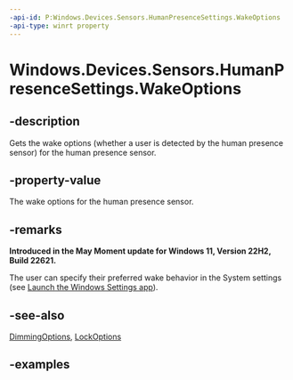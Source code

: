 ```yaml
---
-api-id: P:Windows.Devices.Sensors.HumanPresenceSettings.WakeOptions
-api-type: winrt property
---
```


# Windows.Devices.Sensors.HumanPresenceSettings.WakeOptions

<!--
public Windows.Devices.Sensors.WakeOnApproachOptions WakeOptions { get; }
-->

## -description

Gets the wake options (whether a user is detected by the human presence sensor) for the human presence sensor.

## -property-value

The wake options for the human presence sensor.

## -remarks

**Introduced in the May Moment update for Windows 11, Version 22H2, Build 22621.**

The user can specify their preferred wake behavior in the System settings (see [Launch the Windows Settings app](/windows/uwp/launch-resume/launch-settings-app#system)).

## -see-also

[DimmingOptions](humanpresencesettings_dimmingoptions.md), [LockOptions](humanpresencesettings_lockoptions.md)

## -examples
